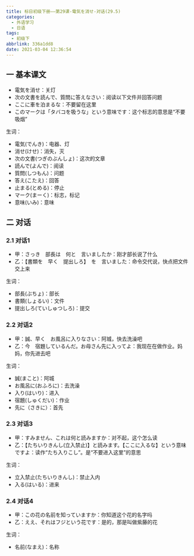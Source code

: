 ```yaml
---
title: 标日初级下册——第29课-電気を消せ-对话(29.5)
categories:
  - 外语学习
  - 日语
tags:
  - 初级下
abbrlink: 336a1dd8
date: 2021-03-04 12:36:54
---
```

## 一 基本课文

* 電気を消せ：关灯
* 次の文書を読んで、質問に答えなさい：阅读以下文件并回答问题
* ここに車を泊まるな：不要留在这里
* このマークは「タバコを吸うな」という意味です：这个标志的意思是“不要吸烟”

生词：

* 電気(でんき)：电器、灯
* 消せ(けせ)：消失，灭
* 次の文書(つぎのぶんしょ)：这次的文章
* 読んで(よんで)：阅读
* 質問(しつもん)：问题
* 答え(こたえ)：回答
* 止まる(とめる)：停止
* マーク(まーく)：标志，标记
* 意味(いみ)：意味

<!--more-->

## 二 对话

### 2.1 对话1

* 甲：さっき　部長は　何と　言いましたか：刚才部长说了什么
* 乙：【書類を　早く　提出しろ】　を　言いました：命令交代说，快点把文件交上来

生词：

* 部長(ぶちょ)：部长
* 書類(しょるい)：文件
* 提出しろ(ていしゅつしろ)：提交

###  2.2 对话2

* 甲：誠、早く　お風呂に入りなさい：阿城，快去洗澡吧
* 乙：今　宿題しているんだ。お母さん先に入ってよ：我现在在做作业。妈妈，你先进去吧

生词：

* 誠(まこと)：阿城
* お風呂に(おふろに)：去洗澡
* 入り(はいり)：进入
* 宿題(しゅくだい)：作业
* 先に（さきに）：首先

###  2.3 对话3

* 甲：すみません、これは何と読みますか：对不起，这个怎么读
* 乙：【たちいりきんし(立入禁止)】と読みます。【ここに入るな】という意味ですよ：读作“たち入りこし”。是“不要进入这里”的意思

生词：

* 立入禁止(たちいりきんし)：禁止入内
* 入る(はいる)：进来

### 2.4 对话4

* 甲：この花の名前を知っていますか：你知道这个花的名字吗
* 乙：ええ、それはフジという花です：是的，那是叫做紫藤的花

生词：

* 名前(なまえ)：名称
